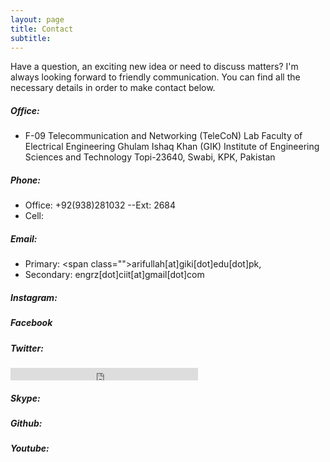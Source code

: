 ```yaml
---
layout: page
title: Contact
subtitle: 
---
```

Have a question, an exciting new idea or need to discuss matters? I'm always looking forward to friendly communication. You can find all the necessary details in order to make contact below.

##### Office:

- F-09 Telecommunication and Networking (TeleCoN) Lab
  Faculty of Electrical Engineering
  Ghulam Ishaq Khan (GIK) Institute of Engineering Sciences and Technology
  Topi-23640, Swabi, KPK, Pakistan

##### Phone:

- Office: +92(938)281032 --Ext: 2684
- Cell:

##### Email:

- Primary:
  <span class="<span class="social social-e-mail">">arifullah[at]giki[dot]edu[dot]pk</span>, 
- Secondary: 
  <span class="social social-gmail">engrz[dot]ciit[at]gmail[dot]com</span>
  
##### Instagram:
<span class="social social-instagram"></span>

##### Facebook
<span class="social social-instagram"></span>

##### Twitter:
<iframe style="width: 300px; height: 20px;" src="http://platform.twitter.com/widgets/follow_button.html?screen_name=Arif_Mandrkhel" frameborder="0" scrolling="no" width="320" height="240"></iframe>

##### Skype:
<span class="social social-skype"></span>

##### Github:
<span class="social social-github"></span>

##### Youtube:
<span class="social social-youtube"></span>

